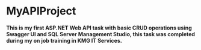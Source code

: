 # MyAPIProject
**This is my first ASP.NET Web API task with basic CRUD operations using Swagger UI and SQL Server Management Studio, this task was completed during my on job training in KMG IT Services.**

